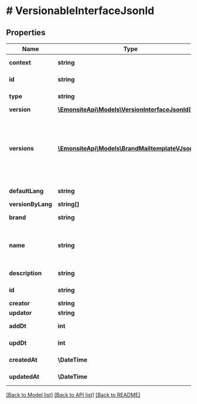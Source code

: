 # # VersionableInterfaceJsonld

## Properties

Name | Type | Description | Notes
------------ | ------------- | ------------- | -------------
**context** | **string** |  | [optional] [readonly]
**id** | **string** |  | [optional] [readonly]
**type** | **string** |  | [optional] [readonly]
**version** | [**\EmonsiteApi\Models\VersionInterfaceJsonld[]**](VersionInterfaceJsonld.md) |  | [optional]
**versions** | [**\EmonsiteApi\Models\BrandMailtemplateVJsonld[]**](BrandMailtemplateVJsonld.md) | IMPLEMENTEZ le mapping dans l&#39;entity TODO trouver comment le faire dynamiquement avec un listener doctrine | [optional]
**defaultLang** | **string** |  | [optional] [readonly]
**versionByLang** | **string[]** |  | [optional]
**brand** | **string** |  | [optional] [readonly]
**name** | **string** | a l&#39;air d&#39;être useless vu que c&#39;est le nom de la brand qui est repris en fait. | [optional] [readonly]
**description** | **string** | encore plus useless | [optional] [readonly]
**id** | **string** |  | [optional] [readonly]
**creator** | **string** |  | [optional]
**updator** | **string** |  | [optional]
**addDt** | **int** |  | [optional] [readonly]
**updDt** | **int** |  | [optional] [readonly]
**createdAt** | **\DateTime** |  | [optional] [readonly]
**updatedAt** | **\DateTime** |  | [optional] [readonly]

[[Back to Model list]](../../README.md#models) [[Back to API list]](../../README.md#endpoints) [[Back to README]](../../README.md)
